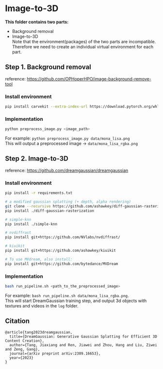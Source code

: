 # Image-to-3D

**This folder contains two parts:**
- Background removal  
- Image-to-3D  
Note that the environment(packages) of the two parts are incompatible.  
Therefore we need to create an individual virtual environment for each part.

## Step 1. Background removal
reference: https://github.com/OPHoperHPO/image-background-remove-tool

### Install environment
```bash
pip install carvekit --extra-index-url https://download.pytorch.org/whl/cu113
```

### Implementation
```bash
python preprocess_image.py <image_path>
```
For example: `python preprocess_image.py data/mona_lisa.png`  
This will output a preprocessed image -> `data/mona_lisa_rgba.png`


## Step 2. Image-to-3D
reference: https://github.com/dreamgaussian/dreamgaussian

### Install environment

```bash
pip install -r requirements.txt

# a modified gaussian splatting (+ depth, alpha rendering)
git clone --recursive https://github.com/ashawkey/diff-gaussian-rasterization
pip install ./diff-gaussian-rasterization

# simple-knn
pip install ./simple-knn

# nvdiffrast
pip install git+https://github.com/NVlabs/nvdiffrast/

# kiuikit
pip install git+https://github.com/ashawkey/kiuikit

# To use MVdream, also install:
pip install git+https://github.com/bytedance/MVDream
```

### Implementation

```bash
bash run_pipeline.sh <path_to_the_preprocessed_image>
```
For example: `bash run_pipeline.sh data/mona_lisa_rgba.png`.  
This will start DreamGaussian training step, and output 3d objects with textures and videos in the `log` folder.


## Citation

```
@article{tang2023dreamgaussian,
  title={DreamGaussian: Generative Gaussian Splatting for Efficient 3D Content Creation},
  author={Tang, Jiaxiang and Ren, Jiawei and Zhou, Hang and Liu, Ziwei and Zeng, Gang},
  journal={arXiv preprint arXiv:2309.16653},
  year={2023}
}
```
